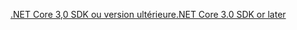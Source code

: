 [<span data-ttu-id="7afee-101">.NET Core 3,0 SDK ou version ultérieure</span><span class="sxs-lookup"><span data-stu-id="7afee-101">.NET Core 3.0 SDK or later</span></span>](https://dotnet.microsoft.com/download/dotnet-core/3.0)

